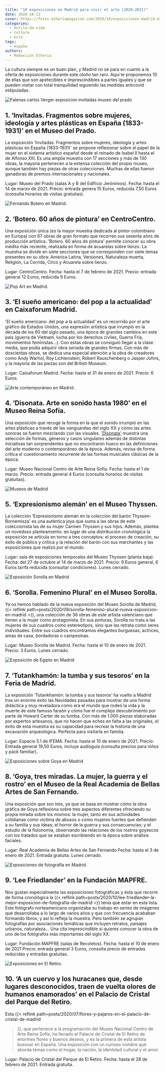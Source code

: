 ```yaml
---
title: "10 exposiciones en Madrid para vivir el arte (2020-2021)"
date: 2020-10-13
cover: https://fotos.etheriamagazine.com/2020/10/exposiciones-madrid-expresionismo-aleman-thyssen.jpg
categories: 
  - estilo-de-vida
  - cultura
  - ocio
tags: 
  - españa
authors: 
  - Redacción Etheria
---
```


La cultura siempre es un buen plan, y Madrid no se para en cuanto a la oferta de 
exposiciones durante este otoño tan raro. Aquí te proponemos 10 de ellas que son 
apetecibles e imprescindibles a partes iguales y que se pueden visitar con total 
tranquilidad siguiendo las medidas anticovid estipuladas. 

![Falenas carlos Verger exposicion invitadas museo del prado](https://fotos.etheriamagazine.com/2020/10/exposicion-invitadas-museo-el-prado.jpg "Falenas Carlos Verger Fioretti (1872 - 1929). © Museo del Prado")

## 1\. ‘Invitadas. Fragmentos sobre mujeres, ideología y artes plásticas en España (1833-1931)’ en el Museo del Prado.

La exposición ‘Invitadas. Fragmentos sobre mujeres, ideología y artes plásticas en 
España (1833-1931)' se propone reflexionar sobre el papel de la mujer en el sistema 
artístico español desde el reinado de Isabel II hasta el de Alfonso XIII. Es una amplia 
muestra con 17 secciones y más de 130 obras, la mayoría pertenecen a la extensa 
colección del propio museo, aunque también hay piezas de otras colecciones. Muchas de 
ellas fueron ganadoras de premios internacionales y nacionales. 

Lugar: Museo del Prado (salas A y B del Edificio Jerónimos). Fecha: hasta el 14 de marzo 
de 2021. Precio: entrada genera 15 Euros, reducida 7,50 Euros (consulta horarios de 
visitas gratuitas). 

![Fernando Botero en Madrid.](https://fotos.etheriamagazine.com/2020/10/exposiciones-madrid-botero.jpg "'The Arnolfini según Van Eyck' de Fernando Botero.")

## 2\. ‘Botero. 60 años de pintura’ en CentroCentro.

Una exposición única (es la mayor muestra dedicada al pintor colombiano en Europa) con 
67 obras de gran formato que recorren sus sesenta años de producción artística. 'Botero. 
60 años de pintura' permite conocer su obra inédita más reciente, realizada en forma de 
acuarelas sobre lienzo. La muestra se divide en siete secciones que se corresponden con 
siete temas presentes en su obra: América Latina, Versiones, Naturaleza muerta, 
Religión, La Corrida, Circo y Acuarela sobre lienzo. 

Lugar: CentroCentro. Fecha: hasta el 7 de febrero de 2021. Precio: entrada general 12 
Euros, reducida 9 Euros. 

![Pop Art en Madrid.](https://fotos.etheriamagazine.com/2020/10/exposiciones-madrid-cosmocaixa-popart.jpg "'Girl/Spray Can from Walasse Ting. 1¢ Life, 1963' de Roy Lichtenstein. © The Trustees of the British Museum. © Estate of Roy Lichtenstein/All rights reserved/ VEGAP 2020.")

## 3\. ‘El sueño americano: del pop a la actualidad’ en Caixaforum Madrid.

'El sueño americano: del pop a la actualidad' es un recorrido por el arte gráfico de 
Estados Unidos, una expresión artística que irrumpió en la década de los 60 del siglo 
pasado, una época de grandes cambios en este país (guerra de Vietnam, lucha por los 
derechos civiles, Guerra Fría, movimientos feministas…). Con estas obras se consiguió 
llegar a la clase media, que podía adquirir obra seriada de grandes firmas. Con más de 
doscientas obras, se dedica una especial atención a la obra de creadores como Andy 
Warhol, Roy Lichtenstein, Robert Rauschenberg o Jasper Johns, y la mayoría de las piezas 
son del British Museum. 

Lugar: Caixaforum Madrid. Fecha: hasta el 31 de enero de 2021. Precio: 6 Euros. 

![Arte contemporáneo en Madrid.](https://fotos.etheriamagazine.com/2020/10/exposiciones-madrid-disonata-reina-sofia.jpg "Sala de la exposición 'Disonata. Arte en Sonido hasta 1980'. © Joaquín Cortés/Román Lones. Archivo fotográfico del Museo Reina Sofía.")

## 4\. ‘Disonata. Arte en sonido hasta 1980’ en el Museo Reina Sofía.

Una exposición que recoge la forma en la que el sonido irrumpió en las artes plásticas a 
través de las vanguardias del siglo XX y cómo las artes sonoras se fueron mezclando con 
las visuales. ['Disonata'](//www.museoreinasofia.es/exposiciones/disonata) muestra una 
selección de formas, géneros y casos singulares además de distintas iniciativas tan 
sorprendentes que no encontraron hueco en las definiciones del arte moderno o 
contemporáneo de la época. Además, revisa de forma crítica el cuestionamiento recurrente 
de las formas musicales clásicas de la época. 

Lugar: Museo Nacional Centro de Arte Reina Sofía. Fecha: hasta el 1 de marzo. Precio: 
entrada general 4 Euros (consulta horarios de visitas gratuitas). 

![Museos de Madrid](https://fotos.etheriamagazine.com/2020/10/exposiciones-madrid-expresionismo-aleman-thyssen.jpg "'Casa en Dangast (La casa blanca) de Erich Heckel. Colección Carmen Thyssen Bornemisza. © VEGAP, Madrid.")

## 5\. ‘Expresionismo alemán’ en el Museo Thyssen. 

La colección ‘Expresionismo alemán en la colección del barón Thyssen-Bornemisza' es una 
auténtica joya que suma a las obras de este coleccionista las de su mujer Carmen Thyssen 
y sus hijos. Además, plantea un novedoso planteamiento: en lugar de una distribución 
cronológica la exposición se articula en torno a tres conceptos: el proceso de creación, 
su éxito de público y crítica y la relación del barón con sus marchantes y las 
exposiciones que realizó por el mundo. 

Lugar: sala de exposiciones temporales del Museo Thyssen (planta baja). Fecha: del 27 de 
octubre al 14 de marzo de 2021. Precio: 9 Euros general, 6 Euros tarifa reducida 
(consultar condiciones). Lunes cerrado. 

![Exposición Sorolla en Madrid](https://fotos.etheriamagazine.com/2020/10/exposiciones-madrid-sorolla.jpg "'Pescadoras valencianas', 1903. © Diputación de Valencia")

## 6\. ‘Sorolla. Femenino Plural’ en el Museo Sorolla.

Ya os hemos hablado de la nueva exposición del Museo Sorolla de Madrid, {{< reflink 
path=posts/2020/09/sorolla-femenino-plural-nueva-exposicion-en-madrid >}}, una colección 
de 36 obras de este artista valenciano que tienen a la mujer como protagonista. En sus 
pinturas, Sorolla no trata a las mujeres de sus cuadros como estereotipos, sino que las 
retrata como seres individuales. Entre sus cuadros encontramos elegantes burguesas, 
actrices, amas de casa, bordadoras o campesinas. 

Lugar: Museo Sorolla de Madrid. Fecha: hasta el 10 de enero de 2021. Precio: 3 Euros. 
Lunes cerrado. 

![Exposición de Egipto en Madrid](https://fotos.etheriamagazine.com/2020/10/exposiciones-madrid-tutankhamon.jpg "Exposición 'Tutankhamón. La tumba y sus tesoros'.")

## 7\. ‘Tutankhamón: la tumba y sus tesoros’ en la Feria de Madrid.

La exposición ‘Tutankhamón: la tumba y sus tesoros’ ha vuelto a Madrid tras un enorme 
éxito las Navidades pasadas para mostrar de una forma didáctica y muy reveladora como 
era el mundo que rodeó la vida y la muerte de este famoso faraón y cómo fue el complejo 
descubrimiento por parte de Howard Carter de su tumba. Con más de 1.000 piezas 
elaboradas por expertos artesanos, que no hacen que eches en falta a las originales, el 
éxito de esta muestra es su capacidad para recrear la historia de una excavación 
arqueológica. Perfecta para visitarla en familia. 

Lugar: Espacio 5.1 de IFEMA. Fecha: hasta el 10 de enero de 2021. Precio: Entrada 
general 19,50 Euros, incluye audioguía (consulta precios para niños y pack familiar). 

![Exposiciones sobre Goya en Madrid](https://fotos.etheriamagazine.com/2020/10/exposiciones-madrid-goya-grabados.jpg "'Disparates, n.7, Disparate matrimonial' de la exposición 'Goya, tres lecturas'. © Real Academia de las Artes de San Fernando.")

## 8\. ‘Goya, tres miradas. La mujer, la guerra y el rostro’ en el Museo de la Real Academia de Bellas Artes de San Fernando.

Una exposición que son tres, ya que se basa en mostrar cómo la obra gráfica de Goya 
reflexiona sobre tres aspectos diferentes ofreciendo su propia mirada sobre los mismos: 
la mujer, tanto en sus actividades cotidianas como víctima de abusos o como mujeres 
fuertes que defienden a su familia y sus ideas; el horror de la guerra y sus 
consecuencias; y el estudio de la fisionomía, observando las relaciones de los rostros 
goyescos con los tratados que se estaban escribiendo en la época sobre análisis 
faciales. 

Lugar: Real Academia de Bellas Artes de San Fernando Fecha: hasta el 3 de enero de 2021. 
Entrada gratuita. Lunes cerrado. 

![Exposiciones de fotografía en Madrid.](https://fotos.etheriamagazine.com/2020/10/exposiciones-madrid-lee-friedlander.jpg "'Oregon 1997'. © Lee Friedlander/ Fraenkel Gallery, San Francisco.")

## 9\. ‘Lee Friedlander’ en la Fundación MAPFRE.

Nos gustan especialmente las exposiciones fotográficas y ésta que recorre de forma 
cronológica la {{< reflink 
path=posts/2020/10/lee-friedlander-la-mejor-exposicion-de-fotografia-de-madrid >}} tenía 
que estar en esta lista. Este fotógrafo norteamericano organizaba su trabajo en series 
de imágenes que desarrollaba a lo largo de varios años y que con frecuencia acababan 
formando libros, y así lo refleja la muestra. Pero también se agrupan fotografías por 
asociaciones temáticas que incluyen retratos, paisajes urbanos, naturaleza… Una cita 
imprescindible si quieres conocer la obra de uno de los fotógrafos más importantes del 
siglo XX. 

Lugar: Fundación MAPFRE (salas de Recoletos). Fecha: hasta el 10 de enero de 2021 
Precio: entrada general 3 Euros, consulta precio de entradas reducidas y entradas 
gratuitas. 

![Exposiciones en El Retiro.](https://fotos.etheriamagazine.com/2020/10/exposiciones-Madrid-Retiro-flores.jpg "Exposición de Petrit Halilaj en el Palacio de Cristal de El Retiro. © Imagen Subliminal (Miguel de Guzmán y Rocío Romero)/ Museo Nacional Centro de Arte Reina Sofía.")

## 10\. ‘A un cuervo y los huracanes que, desde lugares desconocidos, traen de vuelta olores de humanos enamorados’ en el Palacio de Cristal del Parque del Retiro.

Esta {{< reflink path=posts/2020/07/flores-y-pajaros-en-el-palacio-de-cristal-de-madrid 
>}}, que pertenece a la programación del Museo Nacional Centro de Arte Reina Sofía, ha 
llenado el Palacio de Cristal de El Retiro de enormes flores y buenos deseos, y es la 
primera de esta artista kosovar en España. Una exposición con un curioso nombre que 
aborda temas como el hogar, la nación, la identidad cultural y el amor. 

Lugar: Palacio de Cristal del Parque de El Retiro. Fecha: hasta el 28 de febrero de 
2021. Entrada gratuita.
